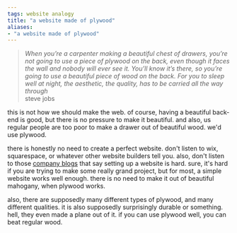 ```yaml
---
tags: website analogy 
title: "a website made of plywood"
aliases:
- "a website made of plywood"
---
```


> *When you’re a carpenter making a beautiful chest of drawers, you’re not going to use a piece of plywood on the back, even though it faces the wall and nobody will ever see it. You’ll know it’s there, so you’re going to use a beautiful piece of wood on the back. For you to sleep well at night, the aesthetic, the quality, has to be carried all the way through*  
> steve jobs

this is not how we should make the web. of course, having a beautiful back-end is good, but there is no pressure to make it beautiful. and also, us regular people are too poor to make a drawer out of beautiful wood. we'd use plywood.

there is honestly no need to create a perfect website. don't listen to wix, squarespace, or whatever other website builders tell you. also, don't listen to those [company blogs](companyBlogs) that say setting up a website is hard. sure, it's hard if you are trying to make some really grand project, but for most, a simple website works well enough. there is no need to make it out of beautiful mahogany, when plywood works.

also, there are supposedly many different types of plywood, and many different qualities. it is also supposedly surprisingly durable or something. hell, they even made a plane out of it. if you can use plywood well, you can beat regular wood.
